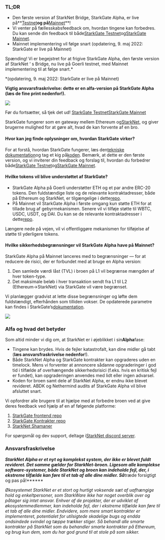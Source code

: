 ### TL;DR

* Den første version af StarkNet Bridge, StarkGate Alpha, er live på**[Testnet](https://goerli.starkgate.starknet.io/)**og på**[Mainnet](https://starkgate.starknet.io/)**!
* Vi venter på fællesskabsfeedback om, hvordan tingene kan forbedres. Du kan sende din feedback til både[StarkGate Testnet](https://forms.reform.app/starkware/StarkGate_Feedback/yhyalh)og[StarkGate Mainnet](https://forms.reform.app/TeRuSp/StarkGate-Feedback-Mainnet/bcoscx).
* Mainnet implementering vil følge snart (opdatering, 9. maj 2022: StarkGate er live på Mainnet)

Spænding! Vi er begejstret for at frigive StarkGate Alpha, den første version af StarkNet ‘ s Bridge, nu live på Goerli testnet, med Mainnet implementering til at følge snart.*

\*(opdatering, 9. maj 2022: StarkGate er live på Mainnet)

**Vigtig ansvarsfraskrivelse: dette er en alfa-version på StarkGate Alpha (læs de fine print nedenfor!).**

![](/assets/starkgate_01.png)

Før du fortsætter, så tjek det ud! [StarkGate Testnet](https://goerli.starkgate.starknet.io/)[StarkGate Mainnet](https://starkgate.starknet.io/)

StarkGate fungerer som en gateway mellem Ethereum og[StarkNet](https://starknet.io/), og giver brugerne mulighed for at gøre alt, hvad de kan forvente af en bro.

#### **Hvor kan jeg finde oplysninger om, hvordan StarkGate virker?**

For at forstå, hvordan StarkGate fungerer, læs den[tekniske dokumentation](https://docs.starknet.io/docs/L1%3C%3EL2%20Communication/token-bridge)og tag et kig på[koden](https://github.com/starkware-libs/starkgate-contracts/tree/main/src/starkware/starknet/apps/starkgate). Bemærk, at dette er den første version, og vi inviterer din feedback og forslag til, hvordan du forbedrer både[StarkGate Testnet](https://forms.reform.app/starkware/StarkGate_Feedback/yhyalh)og[StarkGate Mainnet](https://forms.reform.app/TeRuSp/StarkGate-Feedback-Mainnet/bcoscx).

#### **Hvilke tokens vil blive understøttet af StarkGate?**

* StarkGate Alpha på Goerli understøtter ETH og et par andre ERC-20 tokens. Den fuldstændige liste og de relevante kontraktadresser, både på Ethereum og StarkNet, er tilgængelige i dette[repo](https://github.com/starkware-libs/starknet-addresses).
* På Mainnet vil StarkGate Alpha i første omgang kun støtte ETH for at tillade brug af gebyrmekanismen. Senere vil vi tilføje støtte til WBTC, USDC, USDT, og DAI. Du kan se de relevante kontraktadresser i dette[repo](https://github.com/starkware-libs/starknet-addresses/blob/master/bridged_tokens/mainnet.json).

Længere nede på vejen, vil vi offentliggøre mekanismen for tilføjelse af støtte til yderligere tokens.

#### **Hvilke sikkerhedsbegrænsninger vil StarkGate Alpha have på Mainnet?**

StarkGate Alpha på Mainnet lanceres med to begrænsninger — for at reducere de risici, der er forbundet med at bruge en Alpha version:

1. Den samlede værdi låst (TVL) i broen på L1 vil begrænse mængden af hver token-type.
2. Det maksimale beløb i hver transaktion sendt fra L1 til L2 (Ethereum→StarkNet) via StarkGate vil være begrænset.

Vi planlægger gradvist at lette disse begrænsninger og løfte dem fuldstændigt, efterhånden som tilliden vokser. De opdaterede parametre kan findes i StarkGate’s[dokumentation](https://docs.starknet.io/docs/L1%3C%3EL2%20Communication/token-bridge).

![](/assets/starkgate_02.png)

### Alfa og hvad det betyder

Som altid minder vi dig om, at StarkNet er i øjeblikket i sin**Alpha**fase:

* Tingene kan brydes. Hvis de fejler katastrofalt, kan dine midler gå tabt (**læs ansvarsfraskrivelse nedenfor**!).
* Både StarkNet Alpha og StarkGate kontrakter kan opgraderes uden en timelock. Mens vi forventer at annoncere sådanne opgraderinger i god tid i tilfælde af overhængende sikkerhedsrisici (f.eks. hvis en kritisk fejl er fundet), kan opgraderingen anvendes med lidt eller ingen advarsel.
* Koden for broen samt dele af StarkNet Alpha, er endnu ikke blevet revideret. ABDK og Nethermind audits af StarkGate Alpha vil blive afsluttet snart.

Vi opfordrer alle brugere til at hjælpe med at forbedre broen ved at give deres feedback ved hjælp af en af følgende platforme:

1. [StarkGate frontend repo](https://github.com/starkware-libs/starkgate-frontend)
2. [StarkGate Kontrakter repo](https://github.com/starkware-libs/starkgate-contracts/tree/main/src/starkware/starknet/apps/starkgate)
3. [StarkNet Shamaner](http://community.starknet.io/)

For spørgsmål og dev support, deltage i[StarkNet discord server](https://discord.gg/uJ9HZTUk2Y).

### Ansvarsfraskrivelse

***StarkNet Alpha er et nyt og komplekst system, der ikke er blevet fuldt revideret. Det samme gælder for StarkNet-broen. Ligesom alle komplekse software-systemer, både StarkNet og broen kan indeholde fejl, der, i ekstreme tilfælde kan føre til et tab af alle dine midler. Så***træde forsigtigt og pas på!******

*Økosystemet StarkNet er et stort og hurtigt voksende sæt af uafhængige hold og enkeltpersoner, som StarkWare ikke har noget overblik over og påtager sig intet ansvar. Enhver af de projekter, der er udviklet af økosystemmedlemmer, kan indeholde fejl, der i ekstreme tilfælde kan føre til et tab af alle dine midler. Endvidere, som mere smart kontrakter er implementeret, potentialet for utilsigtede skadelige bugs og endda ondsindede svindel og tæppe trækker stiger. Så behandl alle smarte kontrakter på StarkNet som du behandler smarte kontrakter på Ethereum, og brug kun dem, som du har god grund til at stole på som sikker.*